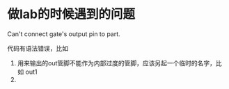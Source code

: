 # 做lab的时候遇到的问题

Can't connect gate's output pin to part.

代码有语法错误，比如
1. 用来输出的out管脚不能作为内部过度的管脚，应该另起一个临时的名字，比如 out1
2. 